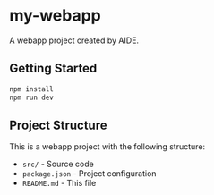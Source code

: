 # my-webapp

A webapp project created by AIDE.

## Getting Started

```bash
npm install
npm run dev
```

## Project Structure

This is a webapp project with the following structure:
- `src/` - Source code
- `package.json` - Project configuration
- `README.md` - This file

